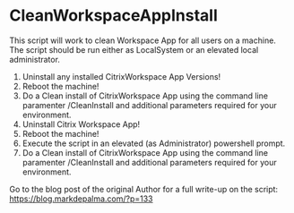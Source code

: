 # CleanWorkspaceAppInstall

This script will work to clean Workspace App for all users on a machine. The script should be run either as LocalSystem or an elevated local administrator.

1. Uninstall any installed CitrixWorkspace App Versions!
2. Reboot the machine!
3. Do a Clean install of CitrixWorkspace App using the command line paramenter /CleanInstall and additional parameters required for your environment.
4. Uninstall Citrix Workspace App!
5. Reboot the machine!
6. Execute the script in an elevated (as Administrator) powershell prompt.
7. Do a Clean install of CitrixWorkspace App using the command line paramenter /CleanInstall and additional parameters required for your environment.

Go to the blog post of the original Author for a full write-up on the script: https://blog.markdepalma.com/?p=133
